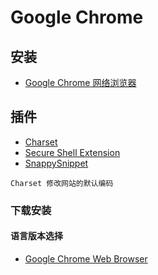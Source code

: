 # Google Chrome

## 安装

- [Google Chrome 网络浏览器](https://www.google.cn/intl/zh-CN/chrome/)

## 插件

- [Charset](https://chrome.google.com/webstore/detail/charset/oenllhgkiiljibhfagbfogdbchhdchml?utm_source=chrome-ntp-icon)
- [Secure Shell Extension](https://chrome.google.com/webstore/detail/secure-shell-extension/iodihamcpbpeioajjeobimgagajmlibd?utm_source=chrome-ntp-icon)
- [SnappySnippet](https://chrome.google.com/webstore/detail/snappysnippet/blfngdefapoapkcdibbdkigpeaffgcil/related)

```shell
Charset 修改网站的默认编码
```

### 下载安装

#### 语言版本选择

- [Google Chrome Web Browser](https://www.google.com/intl/en_uk/chrome/)
